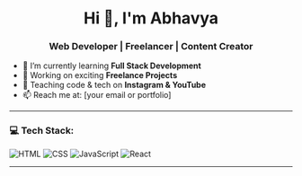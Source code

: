 <h1 align="center">Hi 👋, I'm Abhavya</h1>
<h3 align="center">Web Developer | Freelancer | Content Creator</h3>

- 🌱 I’m currently learning **Full Stack Development**
- 🔭 Working on exciting **Freelance Projects**
- 🎥 Teaching code & tech on **Instagram & YouTube**
- 📫 Reach me at: [your email or portfolio]

---

### 💻 Tech Stack:
![HTML](https://img.shields.io/badge/HTML5-E34F26?logo=html5&logoColor=white)
![CSS](https://img.shields.io/badge/CSS3-1572B6?logo=css3&logoColor=white)
![JavaScript](https://img.shields.io/badge/JavaScript-F7DF1E?logo=javascript&logoColor=black)
![React](https://img.shields.io/badge/React-20232A?logo=react&logoColor=61DAFB)

---

